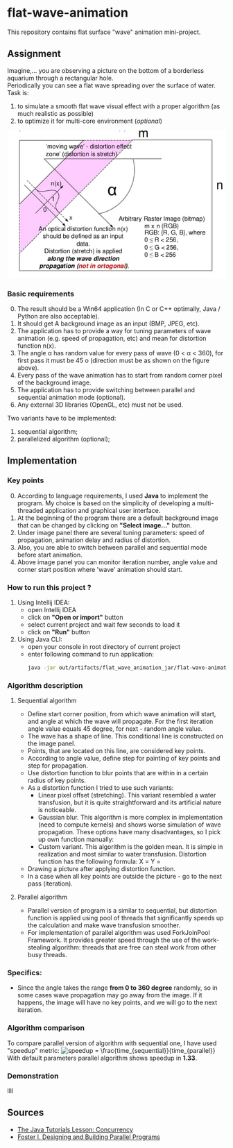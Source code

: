 # flat-wave-animation
This repository contains flat surface "wave" animation mini-project.

## Assignment
Imagine,... you are observing a picture on the bottom of a borderless aquarium through a rectangular hole.<br>
Periodically you can see a flat wave spreading over the surface of water.<br>
Task is:
1. to simulate a smooth flat wave visual effect with a proper algorithm (as much
realistic as possible)
2. to optimize it for multi-core environment (_optional_)

![](img/task.jpg "task")

### Basic requirements
0. The result should be a Win64 application (In C or C++ optimally, Java / Python are also acceptable).
1. It should get A background image as an input (BMP, JPEG, etc).
2. The application has to provide a way for tuning parameters of wave animation (e.g. speed of propagation, etc) and mean for distortion function n(x).
3. The angle α has random value for every pass of wave (0 < α < 360), for first pass it must be 45 o (direction must be as shown on the figure above).
4. Every pass of the wave animation has to start from random corner pixel of the background image.
5. The application has to provide switching between parallel and sequential animation mode (optional).
6. Any external 3D libraries (OpenGL, etc) must not be used.

Two variants have to be implemented:
1. sequential algorithm;
2. parallelized algorithm (optional);

## Implementation

### Key points
0. According to language requirements, I used **Java** to implement the program. My choice is based on the simplicity of developing a multi-threaded application and graphical user interface.
1. At the beginning of the program there are a default background image that can be changed by clicking on **"Select image..."** button.
2. Under image panel there are several tuning parameters: speed of propagation, animation delay and radius of distortion.
3. Also, you are able to switch between parallel and sequential mode before start animation.
4. Above image panel you can monitor iteration number, angle value and corner start position where 'wave' animation should start.

### How to run this project ?
1. Using Intellij IDEA: 
    + open Intellij IDEA
    + click on **"Open or import"** button
    + select current project and wait few seconds to load it
    + click on **"Run"** button
2. Using Java CLI:
    + open your console in root directory of current project
    + enter following command to run application:
        ```bash
        java -jar out/artifacts/flat_wave_animation_jar/flat-wave-animation.jar
        ```

### Algorithm description
1. Sequential algorithm 
    + Define start corner position, from which wave animation will start, and angle at which the wave will propagate. For the first iteration angle value equals 45 degree, for next - random angle value.   
    + The wave has a shape of line. This conditional line is constructed on the image panel.
    + Points, that are located on this line, are considered key points.
    + According to angle value, define step for painting of key points and step for propagation.
    + Use distortion function to blur points that are within in a certain radius of key points.
    + As a distortion function I tried to use such variants:
        - Linear pixel offset (stretching). This variant resembled a water transfusion, but it is quite straightforward and its artificial nature is noticeable.
        - Gaussian blur. This algorithm is more complex in implementation (need to compute kernels) and shows worse simulation of wave propagation. 
      These options have many disadvantages, so I pick up own function manually:
        - Custom variant. This algorithm is the golden mean. It is simple in realization and most similar to water transfusion. Distortion function has the following formula:
        X =
        Y =
   + Drawing a picture after applying distortion function.
   + In a case when all key points are outside the picture - go to the next pass (iteration).
      
2. Parallel algorithm
    + Parallel version of program is a similar to sequential, but distortion function is applied using pool of threads that significantly speeds up the calculation and make wave transfusion smoother.
    + For implementation of parallel algorithm was used ForkJoinPool Framework. It provides greater speed through the use of the work-stealing algorithm: threads that are free can steal work from other busy threads.

### Specifics: 
+ Since the angle takes the range **from 0 to 360 degree** randomly, so in some cases wave propagation may go away from the image. If it happens, the image will have no key points, and we will go to the next iteration.

### Algorithm comparison
To compare parallel version of algorithm with sequential one, I have used "speedup" metric:
<img src="https://latex.codecogs.com/svg.image?speedup&space;=&space;\frac{time_{sequential}}{time_{parallel}}" title="speedup = \frac{time_{sequential}}{time_{parallel}}" /><br>
With default parameters parallel algorithm shows speedup in **1.33**. 

### Demonstration
llll

## Sources
+ [The Java Tutorials Lesson: Concurrency](https://docs.oracle.com/javase/tutorial/essential/concurrency/index.html)
+ [Foster I. Designing and Building Parallel Programs](http://www.mcs.anl.gov/~itf/dbpp/text/book.html)